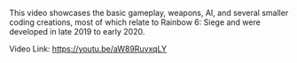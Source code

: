 This video showcases the basic gameplay, weapons, AI, and several smaller coding creations, most of which relate to Rainbow 6: Siege and were developed in late 2019 to early 2020.

Video Link:
https://youtu.be/aW89RuvxqLY
